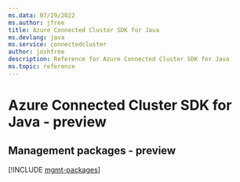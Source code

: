 ```yaml
---
ms.data: 07/29/2022
ms.author: jfree
title: Azure Connected Cluster SDK for Java
ms.devlang: java
ms.service: connectedcluster
author: joshfree
description: Reference for Azure Connected Cluster SDK for Java
ms.topic: reference
---
```

# Azure Connected Cluster SDK for Java - preview

## Management packages - preview
[!INCLUDE [mgmt-packages](connected-cluster-mgmt-index.md)]